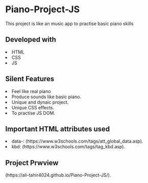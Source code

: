 <h1>Piano-Project-JS</h1>
<p>This project is like an music app to practise basic piano skills</p>

<h2>Developed with</h2>
<li>HTML</li>
<li>CSS</li>
<li>JS</li>
<h2>Silent Features</h2>
<li>Feel like real piano</li>
<li>Produce sounds like basic piano.</li>
<li>Unique and dynaic project.</li>
<li>Unique CSS effects.</li>
<li>To practise JS DOM.</li>
<h2>Important HTML attributes used</h2>
<li>data-: (https://www.w3schools.com/tags/att_global_data.asp).</li>
<li>kbd: (https://www.w3schools.com/tags/tag_kbd.asp).</li>
<h2>Project Prwview</h2>
(https://ali-tahir4024.github.io/Piano-Project-JS/).

